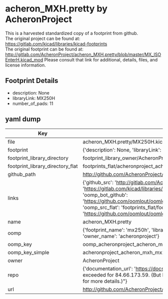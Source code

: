 # acheron_MXH.pretty by AcheronProject  
This is a harvested standardized copy of a footprint from github.  
The original project can be found at:  
https://gitlab.com/kicad/libraries/kicad-footprints  
The original footprint can be found at:
http://gitlab.com/AcheronProject/acheron_MXH.pretty/blob/master/MX_ISOEnterH.kicad_mod
Please consult that link for additional, details, files, and license information.  
## Footprint Details
* description: None  
* libraryLink: MX250H  
* number_of_pads: 11  
## yaml dump  
| Key | Value |  
| --- | --- |  
| file | acheron_MXH.pretty/MX250H.kicad_mod |  
| footprint | {'description': None, 'libraryLink': 'MX250H', 'number_of_pads': 11} |  
| footprint_library_directory | footprint_library_owner/AcheronProject_acheron_MXH.pretty |  
| footprint_library_directory_flat | footprints_flat/acheronproject_acheron_mxh_mx250h/working |  
| github_path | http://github.com/AcheronProject/acheron_MXH.pretty/blob/master/MX250H.kicad_mod |  
| links | {'github_src': 'http://gitlab.com/AcheronProject/acheron_MXH.pretty/blob/master/MX_ISOEnterH.kicad_mod', 'github_src_repo': 'https://gitlab.com/kicad/libraries/kicad-footprints', 'oomp_bot': 'footprints/acheronproject_acheron_mxh_mx250h/working', 'oomp_bot_github': 'https://github.com/oomlout/oomlout_oomp_footprint_bot/tree/main/footprints/acheronproject_acheron_mxh_mx250h/working', 'oomp_src_flat': 'footprints_flat/footprints_flat/acheronproject_acheron_mxh_mx250h/working', 'oomp_src_flat_github': 'https://github.com/oomlout/oomlout_oomp_footprint_src/tree/main/footprints_flat/acheronproject_acheron_mxh_mx250h/working'} |  
| name | acheron_MXH.pretty |  
| oomp | {'footprint_name': 'mx250h', 'library_name': 'acheron_mxh', 'original_filename': 'acheron_MXH.pretty/MX250H.kicad_mod', 'owner_name': 'acheronproject'} |  
| oomp_key | oomp_acheronproject_acheron_mxh_mx250h |  
| oomp_key_simple | acheronproject_acheron_mxh_mx250h |  
| owner | AcheronProject |  
| repo | {'documentation_url': 'https://docs.github.com/rest/overview/resources-in-the-rest-api#rate-limiting', 'message': "API rate limit exceeded for 84.66.173.59. (But here's the good news: Authenticated requests get a higher rate limit. Check out the documentation for more details.)"} |  
| url | http://github.com/AcheronProject/acheron_MXH.pretty |  

